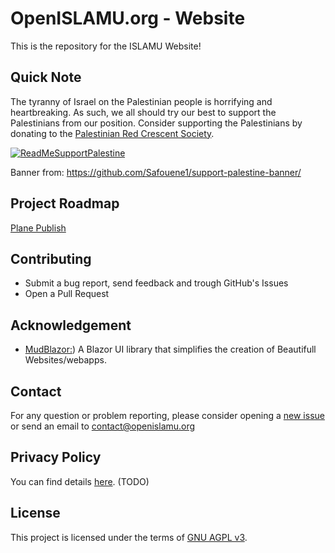 # OpenISLAMU.org - Website

This is the repository for the ISLAMU Website!


## Quick Note

The tyranny of Israel on the Palestinian people is horrifying and heartbreaking. As such, we all
should try our best to support the Palestinians from our position. Consider supporting the Palestinians
by donating to the [Palestinian Red Crescent Society](https://www.palestinercs.org/en/Donation).

[![ReadMeSupportPalestine](https://github.com/Safouene1/support-palestine-banner/blob/master/banner-support.svg)](https://www.palestinercs.org/en/Donation)

Banner from: https://github.com/Safouene1/support-palestine-banner/


## Project Roadmap

[Plane Publish](https://sites.plane.so/issues/9795e80ed005434391b0dc02d97f6dd6)


## Contributing

- Submit a bug report, send feedback and trough GitHub's Issues
- Open a Pull Request


## Acknowledgement

- [MudBlazor:](https://www.mudblazor.com/)) A Blazor UI library that simplifies the creation of Beautifull Websites/webapps.


## Contact

For any question or problem reporting, please consider opening a [new issue](https://github.com/islamu-ngo/islamu.ngo/issues/new) or send an email to contact@openislamu.org


## Privacy Policy

You can find details [here](PRIVACY-POLICY.md). (TODO)


## License

This project is licensed under the terms of [GNU AGPL v3](LICENSE).
